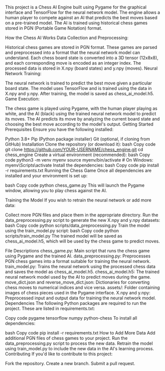 This project is a Chess AI Engine built using Pygame for the graphical interface and TensorFlow for the neural network model. The engine allows a human player to compete against an AI that predicts the best moves based on a pre-trained model. The AI is trained using historical chess games stored in PGN (Portable Game Notation) format.



How the Chess AI Works
Data Collection and Preprocessing:

Historical chess games are stored in PGN format. These games are parsed and preprocessed into a format that the neural network model can understand.
Each chess board state is converted into a 3D tensor (12x8x8), and each corresponding move is encoded as an integer index.
The processed data is stored in X.npy (board states) and y.npy (moves).
Neural Network Training:

The neural network is trained to predict the best move given a particular board state.
The model uses TensorFlow and is trained using the data in X.npy and y.npy. After training, the model is saved as chess_ai_model.h5.
Game Execution:

The chess game is played using Pygame, with the human player playing as white, and the AI (black) using the trained neural network model to predict its moves.
The AI predicts its move by analyzing the current board state and choosing the best move according to the model's output.
Getting Started
Prerequisites
Ensure you have the following installed:

Python 3.8+
Pip (Python package installer)
Git (optional, if cloning from GitHub)
Installation
Clone the repository (or download it):
bash
Copy code
git clone https://github.com/YOUR-USERNAME/chess_engine.git
cd chess_engine
Create a virtual environment (recommended):
bash
Copy code
python3 -m venv myenv
source myenv/bin/activate  # On Windows: myenv\Scripts\activate
Install the dependencies:
bash
Copy code
pip install -r requirements.txt
Running the Chess Game
Once all dependencies are installed and your environment is set up:

bash
Copy code
python chess_game.py
This will launch the Pygame window, allowing you to play chess against the AI.

Training the Model
If you wish to retrain the neural network or add more data:

Collect more PGN files and place them in the appropriate directory.
Run the data_preprocessing.py script to generate the new X.npy and y.npy datasets:
bash
Copy code
python scripts/data_preprocessing.py
Train the model using the train_model.py script:
bash
Copy code
python scripts/train_model.py
The trained model will be saved as chess_ai_model.h5, which will be used by the chess game to predict moves.

File Descriptions
chess_game.py: Main script that runs the chess game using Pygame and the trained AI.
data_preprocessing.py: Preprocesses PGN chess games into a format suitable for training the neural network.
train_model.py: Trains the neural network using the processed chess data and saves the model as chess_ai_model.h5.
chess_ai_model.h5: The trained neural network model used by the AI to predict moves during the game.
move_dict.json and reverse_move_dict.json: Dictionaries for converting chess moves to numerical indices and vice versa.
assets/: Folder containing images of chess pieces used in the Pygame interface.
X.npy and y.npy: Preprocessed input and output data for training the neural network model.
Dependencies
The following Python packages are required to run the project. These are listed in requirements.txt:

Copy code
pygame
tensorflow
numpy
python-chess
To install all dependencies:

bash
Copy code
pip install -r requirements.txt
How to Add More Data
Add additional PGN files of chess games to your project.
Run the data_preprocessing.py script to process the new data.
Retrain the model using train_model.py to include the new data in the AI's learning process.
Contributing
If you'd like to contribute to this project:

Fork the repository.
Create a new branch.
Submit a pull request.
